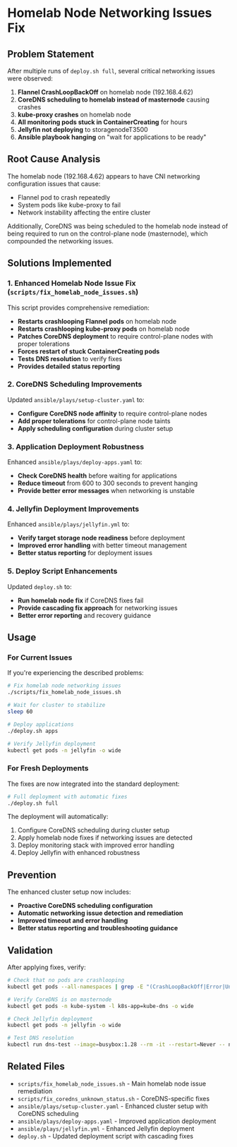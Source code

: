# Homelab Node Networking Issues Fix

## Problem Statement

After multiple runs of `deploy.sh full`, several critical networking issues were observed:

1. **Flannel CrashLoopBackOff** on homelab node (192.168.4.62)
2. **CoreDNS scheduling to homelab instead of masternode** causing crashes
3. **kube-proxy crashes** on homelab node
4. **All monitoring pods stuck in ContainerCreating** for hours
5. **Jellyfin not deploying** to storagenodeT3500
6. **Ansible playbook hanging** on "wait for applications to be ready"

## Root Cause Analysis

The homelab node (192.168.4.62) appears to have CNI networking configuration issues that cause:
- Flannel pod to crash repeatedly
- System pods like kube-proxy to fail
- Network instability affecting the entire cluster

Additionally, CoreDNS was being scheduled to the homelab node instead of being required to run on the control-plane node (masternode), which compounded the networking issues.

## Solutions Implemented

### 1. Enhanced Homelab Node Issue Fix (`scripts/fix_homelab_node_issues.sh`)

This script provides comprehensive remediation:
- **Restarts crashlooping Flannel pods** on homelab node
- **Restarts crashlooping kube-proxy pods** on homelab node  
- **Patches CoreDNS deployment** to require control-plane nodes with proper tolerations
- **Forces restart of stuck ContainerCreating pods**
- **Tests DNS resolution** to verify fixes
- **Provides detailed status reporting**

### 2. CoreDNS Scheduling Improvements

Updated `ansible/plays/setup-cluster.yaml` to:
- **Configure CoreDNS node affinity** to require control-plane nodes
- **Add proper tolerations** for control-plane node taints
- **Apply scheduling configuration** during cluster setup

### 3. Application Deployment Robustness

Enhanced `ansible/plays/deploy-apps.yaml` to:
- **Check CoreDNS health** before waiting for applications
- **Reduce timeout** from 600 to 300 seconds to prevent hanging
- **Provide better error messages** when networking is unstable

### 4. Jellyfin Deployment Improvements  

Enhanced `ansible/plays/jellyfin.yml` to:
- **Verify target storage node readiness** before deployment
- **Improved error handling** with better timeout management
- **Better status reporting** for deployment issues

### 5. Deploy Script Enhancements

Updated `deploy.sh` to:
- **Run homelab node fix** if CoreDNS fixes fail
- **Provide cascading fix approach** for networking issues
- **Better error reporting** and recovery guidance

## Usage

### For Current Issues
If you're experiencing the described problems:

```bash
# Fix homelab node networking issues
./scripts/fix_homelab_node_issues.sh

# Wait for cluster to stabilize
sleep 60

# Deploy applications
./deploy.sh apps

# Verify Jellyfin deployment
kubectl get pods -n jellyfin -o wide
```

### For Fresh Deployments
The fixes are now integrated into the standard deployment:

```bash
# Full deployment with automatic fixes
./deploy.sh full
```

The deployment will automatically:
1. Configure CoreDNS scheduling during cluster setup
2. Apply homelab node fixes if networking issues are detected
3. Deploy monitoring stack with improved error handling
4. Deploy Jellyfin with enhanced robustness

## Prevention

The enhanced cluster setup now includes:
- **Proactive CoreDNS scheduling configuration**
- **Automatic networking issue detection and remediation**  
- **Improved timeout and error handling**
- **Better status reporting and troubleshooting guidance**

## Validation

After applying fixes, verify:

```bash
# Check that no pods are crashlooping
kubectl get pods --all-namespaces | grep -E "(CrashLoopBackOff|Error|Unknown)"

# Verify CoreDNS is on masternode
kubectl get pods -n kube-system -l k8s-app=kube-dns -o wide

# Check Jellyfin deployment
kubectl get pods -n jellyfin -o wide

# Test DNS resolution
kubectl run dns-test --image=busybox:1.28 --rm -it --restart=Never -- nslookup kubernetes.default
```

## Related Files

- `scripts/fix_homelab_node_issues.sh` - Main homelab node issue remediation
- `scripts/fix_coredns_unknown_status.sh` - CoreDNS-specific fixes
- `ansible/plays/setup-cluster.yaml` - Enhanced cluster setup with CoreDNS scheduling
- `ansible/plays/deploy-apps.yaml` - Improved application deployment
- `ansible/plays/jellyfin.yml` - Enhanced Jellyfin deployment
- `deploy.sh` - Updated deployment script with cascading fixes
